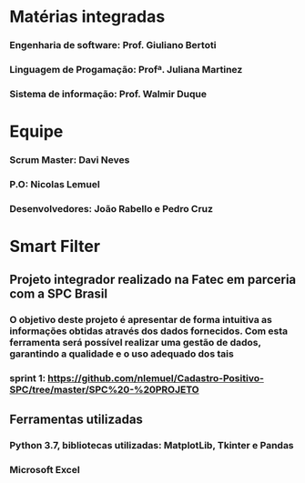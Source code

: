 
# **Matérias integradas**
### Engenharia de software: Prof. Giuliano Bertoti
### Linguagem de Progamação: Profª. Juliana Martinez
### Sistema de informação: Prof. Walmir Duque

# **Equipe**
### **Scrum Master:** Davi Neves
### **P.O:** Nicolas Lemuel
### **Desenvolvedores:** João Rabello e Pedro Cruz












# **Smart Filter**
## **Projeto integrador realizado na Fatec em parceria com a SPC Brasil** 
### O objetivo deste projeto é apresentar de forma intuitiva as informações obtidas através dos dados fornecidos. Com esta ferramenta será possível realizar uma gestão de dados, garantindo a qualidade e o uso adequado dos tais
### sprint 1: https://github.com/nlemuel/Cadastro-Positivo-SPC/tree/master/SPC%20-%20PROJETO

## **Ferramentas utilizadas**

### Python 3.7, bibliotecas utilizadas: MatplotLib, Tkinter e Pandas
### Microsoft Excel
